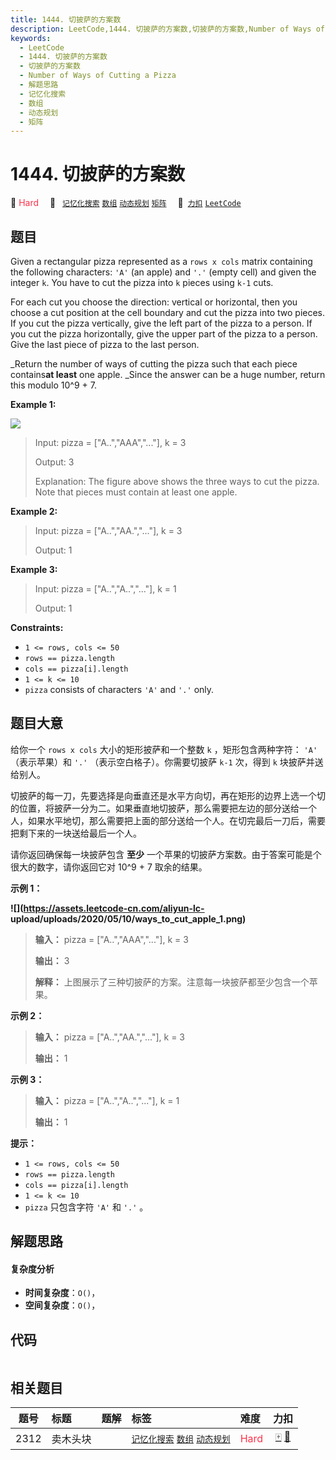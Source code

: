 ```yaml
---
title: 1444. 切披萨的方案数
description: LeetCode,1444. 切披萨的方案数,切披萨的方案数,Number of Ways of Cutting a Pizza,解题思路,记忆化搜索,数组,动态规划,矩阵
keywords:
  - LeetCode
  - 1444. 切披萨的方案数
  - 切披萨的方案数
  - Number of Ways of Cutting a Pizza
  - 解题思路
  - 记忆化搜索
  - 数组
  - 动态规划
  - 矩阵
---
```


# 1444. 切披萨的方案数

🔴 <font color=#ff334b>Hard</font>&emsp; 🔖&ensp; [`记忆化搜索`](/tag/memoization.md) [`数组`](/tag/array.md) [`动态规划`](/tag/dynamic-programming.md) [`矩阵`](/tag/matrix.md)&emsp; 🔗&ensp;[`力扣`](https://leetcode.cn/problems/number-of-ways-of-cutting-a-pizza) [`LeetCode`](https://leetcode.com/problems/number-of-ways-of-cutting-a-pizza)

## 题目

Given a rectangular pizza represented as a `rows x cols` matrix containing the
following characters: `'A'` (an apple) and `'.'` (empty cell) and given the
integer `k`. You have to cut the pizza into `k` pieces using `k-1` cuts.

For each cut you choose the direction: vertical or horizontal, then you choose
a cut position at the cell boundary and cut the pizza into two pieces. If you
cut the pizza vertically, give the left part of the pizza to a person. If you
cut the pizza horizontally, give the upper part of the pizza to a person. Give
the last piece of pizza to the last person.

_Return the number of ways of cutting the pizza such that each piece
contains**at least** one apple. _Since the answer can be a huge number, return
this modulo 10^9 + 7.



**Example 1:**

**![](https://assets.leetcode.com/uploads/2020/04/23/ways_to_cut_apple_1.png)**

> Input: pizza = ["A..","AAA","..."], k = 3
> 
> Output: 3 
> 
> Explanation: The figure above shows the three ways to cut the pizza. Note that pieces must contain at least one apple.

**Example 2:**

> Input: pizza = ["A..","AA.","..."], k = 3
> 
> Output: 1

**Example 3:**

> Input: pizza = ["A..","A..","..."], k = 1
> 
> Output: 1

**Constraints:**

  * `1 <= rows, cols <= 50`
  * `rows == pizza.length`
  * `cols == pizza[i].length`
  * `1 <= k <= 10`
  * `pizza` consists of characters `'A'` and `'.'` only.


## 题目大意

给你一个 `rows x cols` 大小的矩形披萨和一个整数 `k` ，矩形包含两种字符： `'A'` （表示苹果）和 `'.'`
（表示空白格子）。你需要切披萨 `k-1` 次，得到 `k` 块披萨并送给别人。

切披萨的每一刀，先要选择是向垂直还是水平方向切，再在矩形的边界上选一个切的位置，将披萨一分为二。如果垂直地切披萨，那么需要把左边的部分送给一个人，如果水平地切，那么需要把上面的部分送给一个人。在切完最后一刀后，需要把剩下来的一块送给最后一个人。

请你返回确保每一块披萨包含 **至少**  一个苹果的切披萨方案数。由于答案可能是个很大的数字，请你返回它对 10^9 + 7 取余的结果。



**示例 1：**

**![](https://assets.leetcode-cn.com/aliyun-lc-
upload/uploads/2020/05/10/ways_to_cut_apple_1.png)**

> 
> 
> 
> 
> 
> **输入：** pizza = ["A..","AAA","..."], k = 3
> 
> **输出：** 3 
> 
> **解释：** 上图展示了三种切披萨的方案。注意每一块披萨都至少包含一个苹果。
> 
> 

**示例 2：**

> 
> 
> 
> 
> 
> **输入：** pizza = ["A..","AA.","..."], k = 3
> 
> **输出：** 1
> 
> 

**示例 3：**

> 
> 
> 
> 
> 
> **输入：** pizza = ["A..","A..","..."], k = 1
> 
> **输出：** 1
> 
> 



**提示：**

  * `1 <= rows, cols <= 50`
  * `rows == pizza.length`
  * `cols == pizza[i].length`
  * `1 <= k <= 10`
  * `pizza` 只包含字符 `'A'` 和 `'.'` 。


## 解题思路

#### 复杂度分析

- **时间复杂度**：`O()`，
- **空间复杂度**：`O()`，

## 代码

```javascript

```

## 相关题目

<!-- prettier-ignore -->
| 题号 | 标题 | 题解 | 标签 | 难度 | 力扣 |
| :------: | :------ | :------: | :------ | :------ | :------: |
| 2312 | 卖木头块 |  |  [`记忆化搜索`](/tag/memoization.md) [`数组`](/tag/array.md) [`动态规划`](/tag/dynamic-programming.md) | <font color=#ff334b>Hard</font> | [🀄️](https://leetcode.cn/problems/selling-pieces-of-wood) [🔗](https://leetcode.com/problems/selling-pieces-of-wood) |